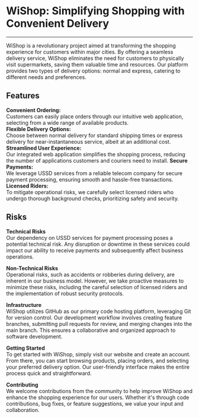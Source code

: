# WiShop: Simplifying Shopping with Convenient Delivery

---

WiShop is a revolutionary project aimed at transforming the shopping experience for customers within major cities. By offering a seamless delivery service, WiShop eliminates the need for customers to physically visit supermarkets, saving them valuable time and resources. Our platform provides two types of delivery options: normal and express, catering to different needs and preferences.

## Features

**Convenient Ordering:**  
Customers can easily place orders through our intuitive web application, selecting from a wide range of available products.  
**Flexible Delivery Options:**  
Choose between normal delivery for standard shipping times or express delivery for near-instantaneous service, albeit at an additional cost.  
**Streamlined User Experience:**  
Our integrated web application simplifies the shopping process, reducing the number of applications customers and couriers need to install.
**Secure Payments:**  
We leverage USSD services from a reliable telecom company for secure payment processing, ensuring smooth and hassle-free transactions.
**Licensed Riders:**  
To mitigate operational risks, we carefully select licensed riders who undergo thorough background checks, prioritizing safety and security.
  
## Risks  
**Technical Risks**  
Our dependency on USSD services for payment processing poses a potential technical risk. Any disruption or downtime in these services could impact our ability to receive payments and subsequently affect business operations.

**Non-Technical Risks**  
Operational risks, such as accidents or robberies during delivery, are inherent in our business model. However, we take proactive measures to minimize these risks, including the careful selection of licensed riders and the implementation of robust security protocols.

**Infrastructure**  
WiShop utilizes GitHub as our primary code hosting platform, leveraging Git for version control. Our development workflow involves creating feature branches, submitting pull requests for review, and merging changes into the main branch. This ensures a collaborative and organized approach to software development.

**Getting Started**  
To get started with WiShop, simply visit our website and create an account. From there, you can start browsing products, placing orders, and selecting your preferred delivery option. Our user-friendly interface makes the entire process quick and straightforward.

**Contributing**  
We welcome contributions from the community to help improve WiShop and enhance the shopping experience for our users. Whether it's through code contributions, bug fixes, or feature suggestions, we value your input and collaboration.
